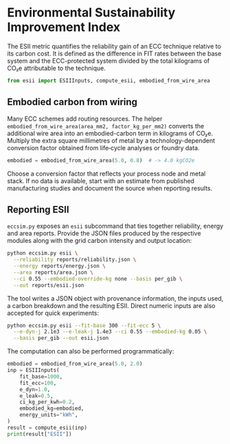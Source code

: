 # Environmental Sustainability Improvement Index

The ESII metric quantifies the reliability gain of an ECC technique relative to
its carbon cost.  It is defined as the difference in FIT rates between the base
system and the ECC-protected system divided by the total kilograms of CO₂e
attributable to the technique.

```python
from esii import ESIIInputs, compute_esii, embodied_from_wire_area
```

## Embodied carbon from wiring

Many ECC schemes add routing resources.  The helper
`embodied_from_wire_area(area_mm2, factor_kg_per_mm2)` converts the additional
wire area into an embodied-carbon term in kilograms of CO₂e.  Multiply the
extra square millimetres of metal by a technology-dependent conversion factor
obtained from life‑cycle analyses or foundry data.

```python
embodied = embodied_from_wire_area(5.0, 0.8)  # -> 4.0 kgCO2e
```

Choose a conversion factor that reflects your process node and metal stack.  If
no data is available, start with an estimate from published manufacturing
studies and document the source when reporting results.

## Reporting ESII

`eccsim.py` exposes an ``esii`` subcommand that ties together reliability,
energy and area reports.  Provide the JSON files produced by the respective
modules along with the grid carbon intensity and output location:

```bash
python eccsim.py esii \
  --reliability reports/reliability.json \
  --energy reports/energy.json \
  --area reports/area.json \
  --ci 0.55 --embodied-override-kg none --basis per_gib \
  --out reports/esii.json
```

The tool writes a JSON object with provenance information, the inputs used, a
carbon breakdown and the resulting ESII.  Direct numeric inputs are also
accepted for quick experiments:

```bash
python eccsim.py esii --fit-base 300 --fit-ecc 5 \
  --e-dyn-j 2.1e3 --e-leak-j 1.4e3 --ci 0.55 --embodied-kg 0.05 \
  --basis per_gib --out esii.json
```

The computation can also be performed programmatically:

```python
embodied = embodied_from_wire_area(5.0, 2.0)
inp = ESIIInputs(
    fit_base=1000,
    fit_ecc=100,
    e_dyn=1.0,
    e_leak=0.5,
    ci_kg_per_kwh=0.2,
    embodied_kg=embodied,
    energy_units="kWh",
)
result = compute_esii(inp)
print(result["ESII"])
```
